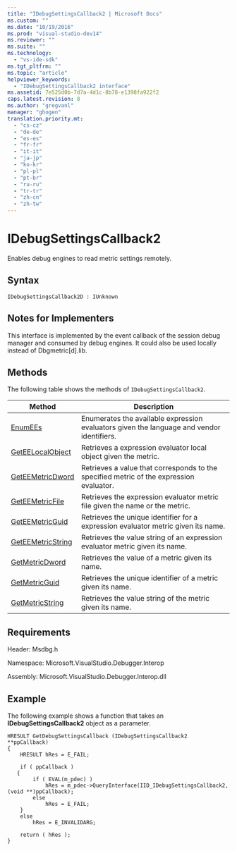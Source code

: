 ```yaml
---
title: "IDebugSettingsCallback2 | Microsoft Docs"
ms.custom: ""
ms.date: "10/19/2016"
ms.prod: "visual-studio-dev14"
ms.reviewer: ""
ms.suite: ""
ms.technology: 
  - "vs-ide-sdk"
ms.tgt_pltfrm: ""
ms.topic: "article"
helpviewer_keywords: 
  - "IDebugSettingsCallback2 interface"
ms.assetid: 7e525d0b-7d7a-4d1c-8b78-e1398fa922f2
caps.latest.revision: 8
ms.author: "gregvanl"
manager: "ghogen"
translation.priority.mt: 
  - "cs-cz"
  - "de-de"
  - "es-es"
  - "fr-fr"
  - "it-it"
  - "ja-jp"
  - "ko-kr"
  - "pl-pl"
  - "pt-br"
  - "ru-ru"
  - "tr-tr"
  - "zh-cn"
  - "zh-tw"
---
```

# IDebugSettingsCallback2
Enables debug engines to read metric settings remotely.  
  
## Syntax  
  
```  
IDebugSettingsCallback2D : IUnknown  
```  
  
## Notes for Implementers  
 This interface is implemented by the event callback of the session debug manager and consumed by debug engines. It could also be used locally instead of Dbgmetric[d].lib.  
  
## Methods  
 The following table shows the methods of `IDebugSettingsCallback2`.  
  
|Method|Description|  
|------------|-----------------|  
|[EnumEEs](../extensibility-debugger-reference/idebugsettingscallback2--enumees.md)|Enumerates the available expression evaluators given the language and vendor identifiers.|  
|[GetEELocalObject](../extensibility-debugger-reference/idebugsettingscallback2--geteelocalobject.md)|Retrieves a expression evaluator local object given the metric.|  
|[GetEEMetricDword](../extensibility-debugger-reference/idebugsettingscallback2--geteemetricdword.md)|Retrieves a value that corresponds to the specified metric of the expression evaluator.|  
|[GetEEMetricFile](../extensibility-debugger-reference/idebugsettingscallback2--geteemetricfile.md)|Retrieves the expression evaluator metric file given the name or the metric.|  
|[GetEEMetricGuid](../extensibility-debugger-reference/idebugsettingscallback2--geteemetricguid.md)|Retrieves the unique identifier for a expression evaluator metric given its name.|  
|[GetEEMetricString](../extensibility-debugger-reference/idebugsettingscallback2--geteemetricstring.md)|Retrieves the value string of an expression evaluator metric given its name.|  
|[GetMetricDword](../extensibility-debugger-reference/idebugsettingscallback2--getmetricdword.md)|Retrieves the value of a metric given its name.|  
|[GetMetricGuid](../extensibility-debugger-reference/idebugsettingscallback2--getmetricguid.md)|Retrieves the unique identifier of a metric given its name.|  
|[GetMetricString](../extensibility-debugger-reference/idebugsettingscallback2--getmetricstring.md)|Retrieves the value string of the metric given its name.|  
  
## Requirements  
 Header: Msdbg.h  
  
 Namespace: Microsoft.VisualStudio.Debugger.Interop  
  
 Assembly: Microsoft.VisualStudio.Debugger.Interop.dll  
  
## Example  
 The following example shows a function that takes an **IDebugSettingsCallback2** object as a parameter.  
  
```cpp#  
HRESULT GetDebugSettingsCallback (IDebugSettingsCallback2 **ppCallback)  
{  
    HRESULT hRes = E_FAIL;  
  
    if ( ppCallback )  
   {  
        if ( EVAL(m_pdec) )  
            hRes = m_pdec->QueryInterface(IID_IDebugSettingsCallback2, (void **)ppCallback);  
        else  
            hRes = E_FAIL;  
    }  
    else  
        hRes = E_INVALIDARG;  
  
    return ( hRes );  
}  
```